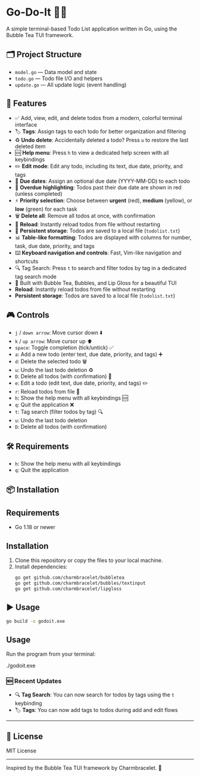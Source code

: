 # Go-Do-It 📝✨

A simple terminal-based Todo List application written in Go, using the Bubble Tea TUI framework.

## 🗂️ Project Structure
- `model.go` — Data model and state
- `todo.go` — Todo file I/O and helpers
- `update.go` — All update logic (event handling)
## 🚀 Features
- ✅ Add, view, edit, and delete todos from a modern, colorful terminal interface
- 🏷️ **Tags**: Assign tags to each todo for better organization and filtering
- ♻️ **Undo delete**: Accidentally deleted a todo? Press `u` to restore the last deleted item
- 🆘 **Help menu**: Press `h` to view a dedicated help screen with all keybindings
- ✏️ **Edit mode**: Edit any todo, including its text, due date, priority, and tags
- 📅 **Due dates**: Assign an optional due date (YYYY-MM-DD) to each todo
- 🔴 **Overdue highlighting**: Todos past their due date are shown in red (unless completed)
- ⚡ **Priority selection**: Choose between **urgent** (red), **medium** (yellow), or **low** (green) for each task
- 🗑️ **Delete all**: Remove all todos at once, with confirmation
- 🔄 **Reload**: Instantly reload todos from file without restarting
- 💾 **Persistent storage**: Todos are saved to a local file (`todolist.txt`)
- 📊 **Table-like formatting**: Todos are displayed with columns for number, task, due date, priority, and tags
- ⌨️ **Keyboard navigation and controls**: Fast, Vim-like navigation and shortcuts
- 🔍 Tag Search: Press `t` to search and filter todos by tag in a dedicated tag search mode
- 🎨 Built with Bubble Tea, Bubbles, and Lip Gloss for a beautiful TUI
- **Reload**: Instantly reload todos from file without restarting
- **Persistent storage**: Todos are saved to a local file (`todolist.txt`)
## 🎮 Controls
- `j` / `down arrow`: Move cursor down ⬇️
- `k` / `up arrow`: Move cursor up ⬆️
- `space`: Toggle completion (tick/untick) ✅
- `a`: Add a new todo (enter text, due date, priority, and tags) ➕
- `d`: Delete the selected todo 🗑️
- `u`: Undo the last todo deletion ♻️
- `D`: Delete all todos (with confirmation) 🚨
- `e`: Edit a todo (edit text, due date, priority, and tags) ✏️
- `r`: Reload todos from file 🔄
- `h`: Show the help menu with all keybindings 🆘
- `q`: Quit the application ❌
- `t`: Tag search (filter todos by tag) 🔍
- `u`: Undo the last todo deletion
- `D`: Delete all todos (with confirmation)
## 🛠️ Requirements
- `h`: Show the help menu with all keybindings
- `q`: Quit the application
## 📦 Installation
## Requirements

- Go 1.18 or newer

## Installation

1. Clone this repository or copy the files to your local machine.
2. Install dependencies:
   ```sh
   go get github.com/charmbracelet/bubbletea
   go get github.com/charmbracelet/bubbles/textinput
   go get github.com/charmbracelet/lipgloss
   ```
## ▶️ Usage
   ```sh
   go build -o godoit.exe
   ```

## Usage

Run the program from your terminal:

./godoit.exe

### 🆕 Recent Updates
- 🔍 **Tag Search**: You can now search for todos by tags using the `t` keybinding
- 🏷️ **Tags**: You can now add tags to todos during add and edit flows
---

## 📄 License

MIT License

---
Inspired by the Bubble Tea TUI framework by Charmbracelet. 🍵